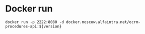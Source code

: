 # Docker run

`docker run -p 2222:8080 -d docker.moscow.alfaintra.net/ocrm-procedures-api:${version}`
